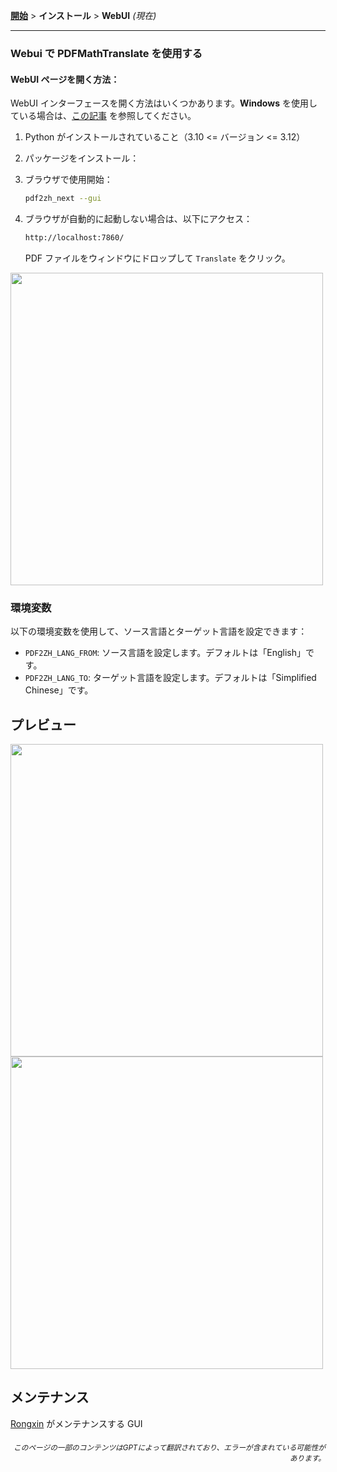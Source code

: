 [**開始**](./getting-started.md) > **インストール** > **WebUI** _(現在)_

---

### Webui で PDFMathTranslate を使用する

#### WebUI ページを開く方法：

WebUI インターフェースを開く方法はいくつかあります。**Windows** を使用している場合は、[この記事](./INSTALLATION_winexe.md) を参照してください。

1. Python がインストールされていること（3.10 <= バージョン <= 3.12）

2. パッケージをインストール：

3. ブラウザで使用開始：

    ```bash
    pdf2zh_next --gui
    ```

4. ブラウザが自動的に起動しない場合は、以下にアクセス：

    ```bash
    http://localhost:7860/
    ```

    PDF ファイルをウィンドウにドロップして `Translate` をクリック。

<!-- <img src="./images/gui.gif" width="500"/> -->
<img src='./../images/gui.gif' width="500"/>

### 環境変数

以下の環境変数を使用して、ソース言語とターゲット言語を設定できます：

- `PDF2ZH_LANG_FROM`: ソース言語を設定します。デフォルトは「English」です。
- `PDF2ZH_LANG_TO`: ターゲット言語を設定します。デフォルトは「Simplified Chinese」です。

## プレビュー

<img src="./../images/before.png" width="500"/>
<img src="./../images/after.png" width="500"/>

## メンテナンス

[Rongxin](https://github.com/reycn) がメンテナンスする GUI

<div align="right"> 
<h6><small>このページの一部のコンテンツはGPTによって翻訳されており、エラーが含まれている可能性があります。</small></h6>